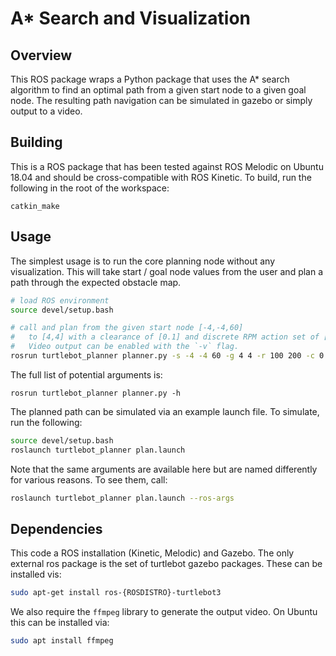 # A\* Search and Visualization

## Overview

This ROS package wraps a Python package that uses the A\* search algorithm to find an optimal path from a given start node to a given goal node. The resulting path navigation can be simulated in gazebo or simply output to a video.

## Building

This is a ROS package that has been tested against ROS Melodic on Ubuntu 18.04 and should be cross-compatible with ROS Kinetic. To build, run the following in the root of the workspace:

```
catkin_make
```

## Usage

The simplest usage is to run the core planning node without any visualization. This will take start / goal node values from the user and plan a path through the expected obstacle map.

```bash
# load ROS environment
source devel/setup.bash

# call and plan from the given start node [-4,-4,60] 
#   to [4,4] with a clearance of [0.1] and discrete RPM action set of [100,200]:
#   Video output can be enabled with the `-v` flag.
rosrun turtlebot_planner planner.py -s -4 -4 60 -g 4 4 -r 100 200 -c 0.1
```

The full list of potential arguments is:
```
rosrun turtlebot_planner planner.py -h
```

The planned path can be simulated via an example launch file. To simulate, run the following:

```bash
source devel/setup.bash
roslaunch turtlebot_planner plan.launch
```

Note that the same arguments are available here but are named differently for various reasons. To see them, call:

```bash
roslaunch turtlebot_planner plan.launch --ros-args
```

## Dependencies

This code a ROS installation (Kinetic, Melodic) and Gazebo. The only external ros package is the set of turtlebot gazebo packages. These can be installed vis:

```bash
sudo apt-get install ros-{ROSDISTRO}-turtlebot3
```

We also require the `ffmpeg` library to generate the output video. On Ubuntu this can be installed via:
```bash
sudo apt install ffmpeg
```
